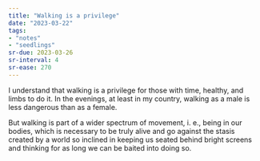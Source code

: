 ```yaml
---
title: "Walking is a privilege"
date: "2023-03-22"
tags:
- "notes"
- "seedlings"
sr-due: 2023-03-26
sr-interval: 4
sr-ease: 270
---
```


I understand that walking is a privilege for those with time, healthy, and limbs to do it. In the evenings, at least in my country, walking as a male is less dangerous than as a female.

But walking is part of a wider spectrum of movement, i. e., being in our bodies, which is necessary to be truly alive and go against the stasis created by a world so inclined in keeping us seated behind bright screens and thinking for as long we can be baited into doing so.